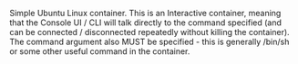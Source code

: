 Simple Ubuntu Linux container.  This is an Interactive container, meaning
that the Console UI / CLI will talk directly to the command specified (and
can be connected / disconnected repeatedly without killing the container).
The command argument also MUST be specified - this is generally /bin/sh or
some other useful command in the container.
